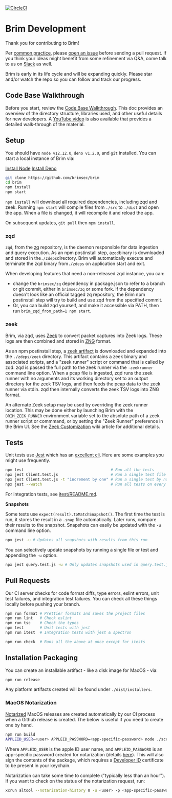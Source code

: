 [![CircleCI](https://circleci.com/gh/brimsec/brim.svg?style=svg&circle-token=8fb219d4419937d21fb70c99c89157bff05c2ecc)](https://circleci.com/gh/brimsec/brim)

# Brim Development

Thank you for contributing to Brim!

Per [common practice](https://www.thinkful.com/learn/github-pull-request-tutorial/Feel-Free-to-Ask#Feel-Free-to-Ask), please [open an issue](https://github.com/brimsec/brim/wiki/Troubleshooting#opening-an-issue) before sending a pull request. If you think your ideas might benefit from some refinement via Q&A, come talk to us on [Slack](https://www.brimsecurity.com/join-slack/) as well.

Brim is early in its life cycle and will be expanding quickly. Please star and/or watch the repo so you can follow and track our progress.

## Code Base Walkthrough

Before you start, review the [Code Base Walkthrough](https://github.com/brimsec/brim/wiki/Code-Base-Walkthrough). This doc provides an overview of the directory structure, libraries used, and other useful details for new developers. A [YouTube video](https://www.youtube.com/watch?v=CPel0iu1pig) is also available that provides a detailed walk-through of the material.

## Setup

You should have `node v12.12.0`, `deno v1.2.0`, and `git` installed. You can start a local instance of Brim via:

[Install Node](https://nodejs.org/en/download/package-manager/)
[Install Deno](https://deno.land/manual/getting_started/installation)

```bash
git clone https://github.com/brimsec/brim
cd brim
npm install
npm start
```

`npm install` will download all required dependencies, including zqd and zeek. Running `npm start` will compile files from `./src` to `./dist` and open the app. When a file is changed, it will recompile it and reload the app.

On subsequent updates, `git pull` then `npm install`.

### zqd

`zqd`, from the [zq](https://github.com/brimsec/zq) repository, is the daemon responsible for data ingestion and query execution. As an npm postinstall step, a`zqd`binary is downloaded and stored in the`./zdeps`directory. Brim will automatically execute and terminate the zqd binary from`./zdeps` on application start and exit.

When developing features that need a non-released zqd instance, you can:

- change the `brimsec/zq` dependency in package.json to refer to a branch or git commit, either in `brimsec/zq` or some fork. If the dependency doesn't look like an official tagged zq repository, the Brim npm postinstall step will try to build and use zqd from the specified commit.
- Or, you can build zqd yourself, and make it accessible via PATH, then run `brim_zqd_from_path=1 npm start`.

### zeek

Brim, via zqd, uses [Zeek](https://www.zeek.org) to convert packet captures into Zeek logs. These logs are then combined and stored in [ZNG](https://github.com/brimsec/zq/blob/master/zng/docs/spec.md) format.

As an npm postinstall step, a [zeek artifact](https://github.com/brimsec/zeek/releases) is downloaded and expanded into the `./zdeps/zeek` directory. This artifact contains a zeek binary and associated scripts, and a "zeek runner" script or command that is called by zqd. zqd is passed the full path to the zeek runner via the `-zeekrunner` command line option. When a pcap file is ingested, zqd runs the zeek runner with no arguments and its working directory set to an output directory for the zeek TSV logs, and then feeds the pcap data to the zeek runner via stdin. zqd then internally converts the zeek TSV logs into ZNG format.

An alternate Zeek setup may be used by overriding the zeek runner location. This may be done either by launching Brim with the `BRIM_ZEEK_RUNNER` environment variable set to the absolute path of a zeek runner script or commmand, or by setting the "Zeek Runner" preference in the Brim UI. See the [Zeek Customization](https://github.com/brimsec/brim/wiki/Zeek-Customization) wiki article for additional details.

## Tests

Unit tests use [Jest](https://jestjs.io/) which has an [excellent cli](https://jestjs.io/docs/en/cli). Here are some examples you might use frequently.

```bash
npm test                                      # Run all the tests
npx jest Client.test.js                       # Run a single test file
npx jest Client.test.js -t "increment by one" # Run a single test by name
npx jest --watch                              # Run all tests on every change
```

For integration tests, see [itest/README.md](itest/README.md).

**Snapshots**

Some tests use `expect(result).toMatchSnapshot()`. The first time the test is run, it stores the result in a `.snap` file automatically. Later runs, compare their results to the snapshot. Snapshots can easily be updated with the `-u` command line option.

```bash
npx jest -u # Updates all snapshots with results from this run
```

You can selectively update snapshots by running a single file or test and appending the `-u` option.

```bash
npx jest query.test.js -u # Only updates snapshots used in query.test.js
```

## Pull Requests

Our CI server checks for code format diffs, type errors, eslint errors, unit test failures, and integration test failures. You can check all these things locally before pushing your branch.

```bash
npm run format # Prettier formats and saves the project files
npm run lint   # Check eslint
npm run tsc    # Check the types
npm test       # Unit tests with jest
npm run itest  # Integration tests with jest & spectron

npm run check  # Runs all the above at once except for itests
```

## Installation Packaging

You can create an installable artifact - like a disk image for MacOS - via:

```bash
npm run release
```

Any platform artifacts created will be found under `./dist/installers`.

### MacOS Notarization

[Notarized](https://developer.apple.com/documentation/xcode/notarizing_macos_software_before_distribution)
MacOS releases are created automatically by our CI process when a Github
release is created. The below is useful if you need to create one by hand.

```bash
npm run build
APPLEID_USER=<user> APPLEID_PASSWORD=<app-specific-password> node ./scripts/release --darwin --notarize
```

Where `APPLEID_USER` is the apple ID user name, and `APPLEID_PASSWORD` is an app-specific password created for notarization (details [here](https://developer.apple.com/documentation/xcode/notarizing_macos_software_before_distribution/customizing_the_notarization_workflow)). This will also sign the contents of the package, which requires a [Developer ID](https://developer.apple.com/developer-id/) certificate to be present in your keychain.

Notarization can take some time to complete ("typically less than an hour"). If you want to check on the status of the notarization request, run:

```bash
xcrun altool --notarization-history 0 -u <user> -p <app-specific-password>
```
